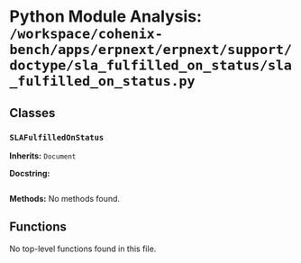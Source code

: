 # Python Module Analysis: `/workspace/cohenix-bench/apps/erpnext/erpnext/support/doctype/sla_fulfilled_on_status/sla_fulfilled_on_status.py`

## Classes

### `SLAFulfilledOnStatus`
**Inherits:** `Document`


**Docstring:**
```

```

**Methods:**
No methods found.




## Functions

No top-level functions found in this file.
